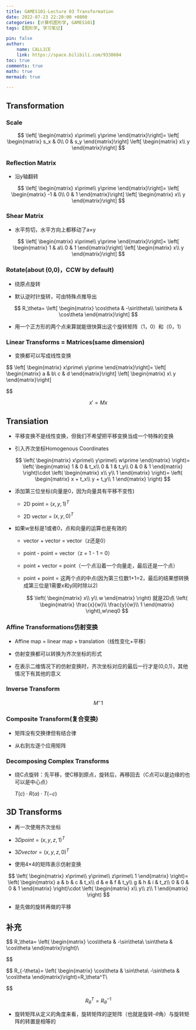 ```yaml
---
title: GAMES101-Lecture 03 Transformation
date: 2022-07-23 22:20:00 +0800
categories: [计算机图形学, GAMES101]
tags: [图形学, 学习笔记]

pin: false
author: 
    name: CALL1CE
    link: https://space.bilibili.com/9330604
toc: true
comments: true
math: true
mermaid: true

---
```


## Transformation
### Scale

$$
\left[
\begin{matrix}
x\prime\\
y\prime
\end{matrix}\right]=
\left[
\begin{matrix}
s_x & 0\\
0 & s_y
\end{matrix}\right]
\left[
\begin{matrix}
x\\
y
\end{matrix}\right]
$$

### Reflection Matrix

- 沿y轴翻转

$$
\left[
\begin{matrix}
x\prime\\
y\prime
\end{matrix}\right]=
\left[
\begin{matrix}
-1 & 0\\
0 & 1
\end{matrix}\right]
\left[
\begin{matrix}
x\\
y
\end{matrix}\right]
$$

### Shear Matrix

- 水平剪切，水平方向上都移动了a×y

$$
\left[
\begin{matrix}
x\prime\\
y\prime
\end{matrix}\right]=
\left[
\begin{matrix}
1 & a\\
0 & 1
\end{matrix}\right]
\left[
\begin{matrix}
x\\
y
\end{matrix}\right]
$$

### Rotate(about (0,0)，CCW by default)

* 绕原点旋转
- 默认逆时针旋转，可由特殊点推导出

$$
R_\theta=
\left[
\begin{matrix}
\cos\theta & -\sin\theta\\
\sin\theta & \cos\theta
\end{matrix}\right]
$$

* 用一个正方形的两个点来算就能很快算出这个旋转矩阵（1，0）和（0，1）

### Linear Transforms = Matrices(same dimension)

* 变换都可以写成线性变换

$$
\left[
\begin{matrix}
x\prime\\
y\prime
\end{matrix}\right]=
\left[
\begin{matrix}
a & b\\
c & d
\end{matrix}\right]
\left[
\begin{matrix}
x\\
y
\end{matrix}\right]

$$

$$
x\prime=Mx
$$

## Transiation

- 平移变换不是线性变换，但我们不希望把平移变换当成一个特殊的变换

- 引入齐次坐标Homogenous Coordinates
  
  $$
  \left(
\begin{matrix}
x\prime\\
y\prime\\
w\prime
\end{matrix}
\right)=
\left(
\begin{matrix}
1 & 0 & t_x\\
0 & 1 & t_y\\
0 & 0 & 1
\end{matrix}
\right)\cdot
\left(
\begin{matrix}
x\\
y\\
1
\end{matrix}
\right)=
\left(
\begin{matrix}
x + t_x\\
y + t_y\\
1
\end{matrix}
\right)
  $$

- 添加第三位坐标(向量是0，因为向量具有平移不变性)
  
  - 2D point = $(x,y,1)^T$
  
  - 2D vector = $(x,y,0)^T$

- 如果w坐标是1或者0，点和向量的运算也是有效的
  
  - vector + vector = vector（z还是0）
  
  - point - point = vector（z = 1 - 1 = 0）
  
  - point + vector = point（一个点沿着一个向量走，最后还是一个点）
  
  - point + point = 这两个点的中点(因为第三位数1+1=2，最后的结果想转换成第三位是1需要x和y同时除以2)
    
    $$
    \left(
\begin{matrix}
x\\
y\\
w
\end{matrix}
\right)
就是2D点
\left(
\begin{matrix}
\frac{x}{w}\\
\frac{y}{w}\\
1
\end{matrix}
\right),w\neq0
    $$

### Affine Transformations仿射变换

- Affine map = linear map + translation（线性变化+平移）

- 仿射变换都可以转换为齐次坐标的形式

- 在表示二维情况下的仿射变换时，齐次坐标对应的最后一行才是(0,0,1)，其他情况下有其他的意义

### Inverse Transform

$$
M^-1
$$

### Composite Transform(复合变换)

* 矩阵没有交换律但有结合律
- 从右到左逐个应用矩阵

### Decomposing Complex Transforms

- 绕C点旋转：先平移，使C移到原点，旋转后，再移回去（C点可以是边缘的也可以是中心点）
  
  $T(c)\cdot R(\alpha)\cdot T(-c)$

## 3D Transforms

- 再一次使用齐次坐标

- $3D point = (x,y,z,1)^T$

- $3D vector = (x,y,z,0)^T$

- 使用4×4的矩阵表示仿射变换

$$
\left(
\begin{matrix}
x\prime\\
y\prime\\
z\prime\\
1
\end{matrix}
\right)=
\left(
\begin{matrix}
a & b & c & t_x\\
d & e & f & t_y\\
g & h & i & t_z\\
0 & 0 & 0 & 1
\end{matrix}
\right)\cdot
\left(
\begin{matrix}
x\\
y\\
z\\
1
\end{matrix}
\right)
$$

- 是先做的旋转再做的平移

## 补充

$$
R_\theta=
\left(
\begin{matrix}
\cos\theta & -\sin\theta\\
\sin\theta & \cos\theta
\end{matrix}\right)\\

$$

$$
R_{-\theta}=
\left(
\begin{matrix}
\cos\theta & \sin\theta\\
-\sin\theta & \cos\theta
\end{matrix}\right)=R_\theta^T\\

$$

$$
R_\theta^T=R_\theta^{-1}
$$

* 旋转矩阵从定义的角度来看，旋转矩阵的逆矩阵（也就是旋转-$\theta$角）与旋转矩阵的转置是相等的
